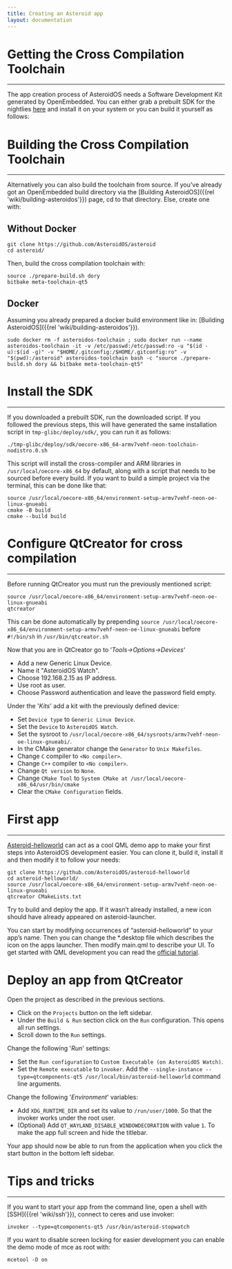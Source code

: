 ```yaml
---
title: Creating an Asteroid app
layout: documentation
---
```



# Getting the Cross Compilation Toolchain

---

The app creation process of AsteroidOS needs a Software Development Kit generated by OpenEmbedded. You can either grab a prebuilt SDK for the nightlies [here](https://release.asteroidos.org/nightlies/sdk/oecore-x86_64-armv7vehf-neon-toolchain-nodistro.0.sh) and install it on your system or you can build it yourself as follows:

# Building the Cross Compilation Toolchain

---

Alternatively you can also build the toolchain from source. If you’ve already got an OpenEmbedded build directory via the [Building AsteroidOS]({{rel 'wiki/building-asteroidos'}}) page, cd to that directory. Else, create one with:

## Without Docker

```
git clone https://github.com/AsteroidOS/asteroid
cd asteroid/
```

Then, build the cross compilation toolchain with:

```
source ./prepare-build.sh dory
bitbake meta-toolchain-qt5
```

## Docker

Assuming you already prepared a docker build environment like in: [Building AsteroidOS]({{rel 'wiki/building-asteroidos'}}).

```
sudo docker rm -f asteroidos-toolchain ; sudo docker run --name asteroidos-toolchain -it -v /etc/passwd:/etc/passwd:ro -u "$(id -u):$(id -g)" -v "$HOME/.gitconfig:/$HOME/.gitconfig:ro" -v "$(pwd):/asteroid" asteroidos-toolchain bash -c "source ./prepare-build.sh dory && bitbake meta-toolchain-qt5"
```

# Install the SDK

---

If you downloaded a prebuilt SDK, run the downloaded script. If you followed the previous steps, this will have generated the same installation script in `tmp-glibc/deploy/sdk/`, you can run it as follows:

```
./tmp-glibc/deploy/sdk/oecore-x86_64-armv7vehf-neon-toolchain-nodistro.0.sh
```

This script will install the cross-compiler and ARM libraries in `/usr/local/oecore-x86_64` by default, along with a script that needs to be sourced before every build. If you want to build a simple project via the terminal, this can be done like that:

```
source /usr/local/oecore-x86_64/environment-setup-armv7vehf-neon-oe-linux-gnueabi
cmake -B build
cmake --build build
```


# Configure QtCreator for cross compilation

---

Before running QtCreator you must run the previously mentioned script:

```
source /usr/local/oecore-x86_64/environment-setup-armv7vehf-neon-oe-linux-gnueabi
qtcreator
```

This can be done automatically by prepending `source /usr/local/oecore-x86_64/environment-setup-armv7vehf-neon-oe-linux-gnueabi` before `#!/bin/sh` in `/usr/bin/qtcreator.sh`

Now that you are in QtCreator go to ‘_Tools-&gt;Options-&gt;Devices_‘

- Add a new Generic Linux Device.
- Name it "AsteroidOS Watch".
- Choose 192.168.2.15 as IP address.
- Use root as user.
- Choose Password authentication and leave the password field empty.


Under the '_Kits_' add a kit with the previously defined device:
- Set `Device type` to `Generic Linux Device`.
- Set the `Device` to `AsteroidOS Watch`.
- Set the sysroot to `/usr/local/oecore-x86_64/sysroots/armv7vehf-neon-oe-linux-gnueabi/`.
- In the CMake generator change the `Generator` to `Unix Makefiles`.
- Change `C` compiler to `<No compiler>`.
- Change `C++` compiler to `<No compiler>`.
- Change `Qt version` to `None`.
- Change `CMake Tool` to `System CMake at /usr/local/oecore-x86_64/usr/bin/cmake`
- Clear the `CMake Configuration` fields.

# First app

---

[Asteroid-helloworld](https://github.com/AsteroidOS/asteroid-helloworld) can act as a cool QML demo app to make your first steps into AsteroidOS development easier. You can clone it, build it, install it and then modify it to follow your needs:

```
git clone https://github.com/AsteroidOS/asteroid-helloworld
cd asteroid-helloworld/
source /usr/local/oecore-x86_64/environment-setup-armv7vehf-neon-oe-linux-gnueabi
qtcreator CMakeLists.txt
```

Try to build and deploy the app. If it wasn’t already installed, a new icon should have already appeared on asteroid-launcher.

You can start by modifying occurrences of “asteroid-helloworld” to your app’s name. Then you can change the *.desktop file which describes the icon on the apps launcher. Then modify main.qml to describe your UI. To get started with QML development you can read the [official tutorial](http://doc.qt.io/qt-5/qml-tutorial.html).

# Deploy an app from QtCreator

Open the project as described in the previous sections.

- Click on the `Projects` button on the left sidebar.
- Under the `Build & Run` section click on the `Run` configuration. This opens all run settings.
- Scroll down to the `Run` settings.

Change the following '_Run_' settings:
- Set the `Run configuration` to `Custom Executable (on AsteroidOS Watch)`.
- Set the `Remote executable` to `invoker`. Add the `--single-instance --type=qtcomponents-qt5 /usr/local/bin/asteroid-helloworld` command line arguments.

Change the following '_Environment_' variables:
- Add `XDG_RUNTIME_DIR` and set its value to `/run/user/1000`. So that the invoker works under the root user.
- (Optional) Add `QT_WAYLAND_DISABLE_WINDOWDECORATION` with value `1`. To make the app full screen and hide the titlebar.

Your app should now be able to run from the application when you click the start button in the bottom left sidebar.

# Tips and tricks

---

If you want to start your app from the command line, open a shell with [SSH]({{rel 'wiki/ssh'}}), connect to ceres and use invoker:

```
invoker --type=qtcomponents-qt5 /usr/bin/asteroid-stopwatch
```

If you want to disable screen locking for easier development you can enable the demo mode of mce as root with:

```
mcetool -D on
```
